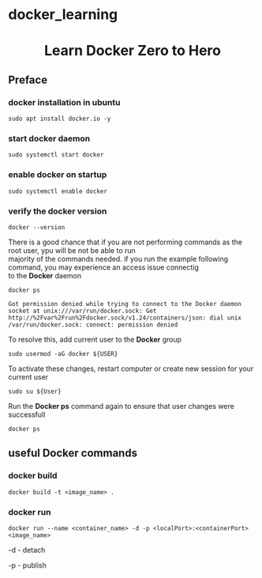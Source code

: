 # docker_learning
<h1 align="center">Learn Docker Zero to Hero</h1>


## Preface
### docker installation in ubuntu
``` sudo apt install docker.io -y ```

### start docker daemon
``` sudo systemctl start docker ```


### enable docker on startup
``` sudo systemctl enable docker ```

### verify the docker version
``` docker --version ```

<p>There is a good chance that if you are not performing commands as the root user, ypu will be not be able to run <br> majority of the commands needed. if you run the example following command, you may experience an access issue connectig <br> to the <strong>Docker</strong> daemon <br></p>

``` docker ps ```

```
Got permission denied while trying to connect to the Docker daemon socket at unix:///var/run/docker.sock: Get http://%2Fvar%2Frun%2Fdocker.sock/v1.24/containers/json: dial unix /var/run/docker.sock: connect: permission denied
```
<p>To resolve this, add current user to the <strong>Docker</strong> group<br></p>

``` sudo usermod -aG docker ${USER} ```

<p>To activate these changes, restart computer or create new session for your current user <br></p>

``` sudo su ${User} ```
<p> Run the <strong>Docker ps</strong> command again to ensure that user changes were successfull <br> </p>

``` docker ps ```

## useful <strong>Docker</strong> commands
### docker build
``` docker build -t <image_name> . ``` 

### docker run 
``` docker run --name <container_name> -d -p <localPort>:<containerPort> <image_name> ```
<p>-d - detach <br></p>
<p>-p - publish <br></p>

